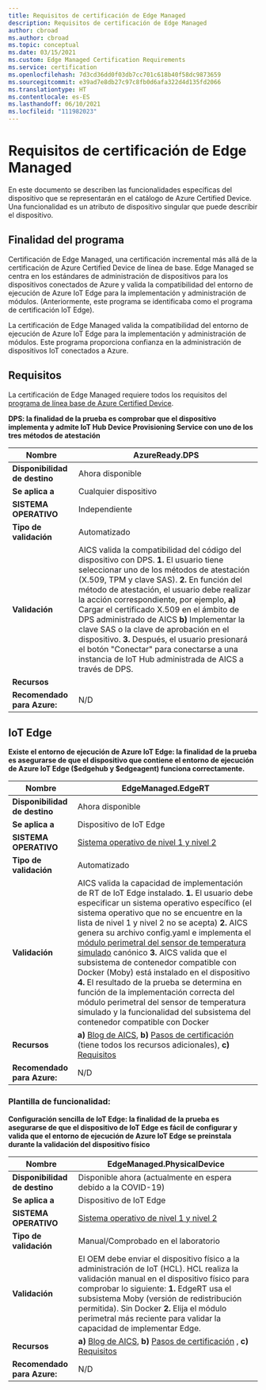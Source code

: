 ```yaml
---
title: Requisitos de certificación de Edge Managed
description: Requisitos de certificación de Edge Managed
author: cbroad
ms.author: cbroad
ms.topic: conceptual
ms.date: 03/15/2021
ms.custom: Edge Managed Certification Requirements
ms.service: certification
ms.openlocfilehash: 7d3cd36dd0f03db7cc701c618b40f58dc9873659
ms.sourcegitcommit: e39ad7e8db27c97c8fb0d6afa322d4d135fd2066
ms.translationtype: HT
ms.contentlocale: es-ES
ms.lasthandoff: 06/10/2021
ms.locfileid: "111982023"
---
```

# <a name="edge-managed-certification-requirements"></a>Requisitos de certificación de Edge Managed

En este documento se describen las funcionalidades específicas del dispositivo que se representarán en el catálogo de Azure Certified Device. Una funcionalidad es un atributo de dispositivo singular que puede describir el dispositivo. 

## <a name="program-purpose"></a>Finalidad del programa

Certificación de Edge Managed, una certificación incremental más allá de la certificación de Azure Certified Device de línea de base. Edge Managed se centra en los estándares de administración de dispositivos para los dispositivos conectados de Azure y valida la compatibilidad del entorno de ejecución de Azure IoT Edge para la implementación y administración de módulos. (Anteriormente, este programa se identificaba como el programa de certificación IoT Edge). 

La certificación de Edge Managed valida la compatibilidad del entorno de ejecución de Azure IoT Edge para la implementación y administración de módulos. Este programa proporciona confianza en la administración de dispositivos IoT conectados a Azure.

## <a name="requirements"></a>Requisitos

La certificación de Edge Managed requiere todos los requisitos del [programa de línea base de Azure Certified Device](.\program-requirements-azure-certified-device.md).

**DPS: la finalidad de la prueba es comprobar que el dispositivo implementa y admite IoT Hub Device Provisioning Service con uno de los tres métodos de atestación**

| **Nombre**                | AzureReady.DPS                                               |
| ----------------------- | ------------------------------------------------------------ |
| **Disponibilidad de destino** | Ahora disponible                                                |
| **Se aplica a**          | Cualquier dispositivo                                                   |
| **SISTEMA OPERATIVO**                  | Independiente                                                     |
| **Tipo de validación**     | Automatizado                                                    |
| **Validación**          | AICS valida la compatibilidad del código del dispositivo con DPS. **1.** El usuario tiene seleccionar uno de los métodos de atestación (X.509, TPM y clave SAS). **2.** En función del método de atestación, el usuario debe realizar la acción correspondiente, por ejemplo, **a)** Cargar el certificado X.509 en el ámbito de DPS administrado de AICS **b)** Implementar la clave SAS o la clave de aprobación en el dispositivo. **3.** Después, el usuario presionará el botón "Conectar" para conectarse a una instancia de IoT Hub administrada de AICS a través de DPS.                                                    |
| **Recursos**           |                                                      |
| **Recomendado para Azure:**     | N/D                                                    |

## <a name="iot-edge"></a>IoT Edge

**Existe el entorno de ejecución de Azure IoT Edge: la finalidad de la prueba es asegurarse de que el dispositivo que contiene el entorno de ejecución de Azure IoT Edge ($edgehub y $edgeagent) funciona correctamente.**

| **Nombre**                | EdgeManaged.EdgeRT                                           |
| ----------------------- | ------------------------------------------------------------ |
| **Disponibilidad de destino** | Ahora disponible                                                |
| **Se aplica a**          | Dispositivo de IoT Edge                                              |
| **SISTEMA OPERATIVO**                  | [Sistema operativo de nivel 1 y nivel 2](../iot-edge/support.md)                 |
| **Tipo de validación**     | Automatizado                                                    |
| **Validación**          | AICS valida la capacidad de implementación de RT de IoT Edge instalado. **1.** El usuario debe especificar un sistema operativo específico (el sistema operativo que no se encuentre en la lista de nivel 1 y nivel 2 no se acepta) **2.** AICS genera su archivo config.yaml e implementa el [módulo perimetral del sensor de temperatura simulado](https://azuremarketplace.microsoft.com/en-us/marketplace/apps/azure-iot.simulated-temperature-sensor?tab=Overview) canónico **3.** AICS valida que el subsistema de contenedor compatible con Docker (Moby) está instalado en el dispositivo **4.** El resultado de la prueba se determina en función de la implementación correcta del módulo perimetral del sensor de temperatura simulado y la funcionalidad del subsistema del contenedor compatible con Docker                                                    |
| **Recursos**           | **a)** [Blog de AICS](https://azure.microsoft.com/en-in/blog/expanding-azure-iot-certification-service-to-support-azure-iot-edge-device-certification/), **b)** [Pasos de certificación](./overview.md) (tiene todos los recursos adicionales), **c)** [Requisitos](./program-requirements-azure-certified-device.md) |
| **Recomendado para Azure:**     | N/D                                                    |

### <a name="capability-template"></a>Plantilla de funcionalidad:

**Configuración sencilla de IoT Edge: la finalidad de la prueba es asegurarse de que el dispositivo de IoT Edge es fácil de configurar y valida que el entorno de ejecución de Azure IoT Edge se preinstala durante la validación del dispositivo físico**

| **Nombre**                | EdgeManaged.PhysicalDevice                                             |
| ----------------------- | ------------------------------------------------------------ |
| **Disponibilidad de destino** | Disponible ahora (actualmente en espera debido a la COVID-19)                                            |
| **Se aplica a**          | Dispositivo de IoT Edge                                                   |
| **SISTEMA OPERATIVO**                  | [Sistema operativo de nivel 1 y nivel 2](../iot-edge/support.md)                                                     |
| **Tipo de validación**     | Manual/Comprobado en el laboratorio                                                    |
| **Validación**          | El OEM debe enviar el dispositivo físico a la administración de IoT (HCL). HCL realiza la validación manual en el dispositivo físico para comprobar lo siguiente: **1.** EdgeRT usa el subsistema Moby (versión de redistribución permitida). Sin Docker **2.** Elija el módulo perimetral más reciente para validar la capacidad de implementar Edge.                                                     |
| **Recursos**           | **a)** [Blog de AICS](https://azure.microsoft.com/en-in/blog/expanding-azure-iot-certification-service-to-support-azure-iot-edge-device-certification/), **b)** [Pasos de certificación](./overview.md) , **c)** [Requisitos](./program-requirements-azure-certified-device.md) |
| **Recomendado para Azure:**     | N/D                                                    |